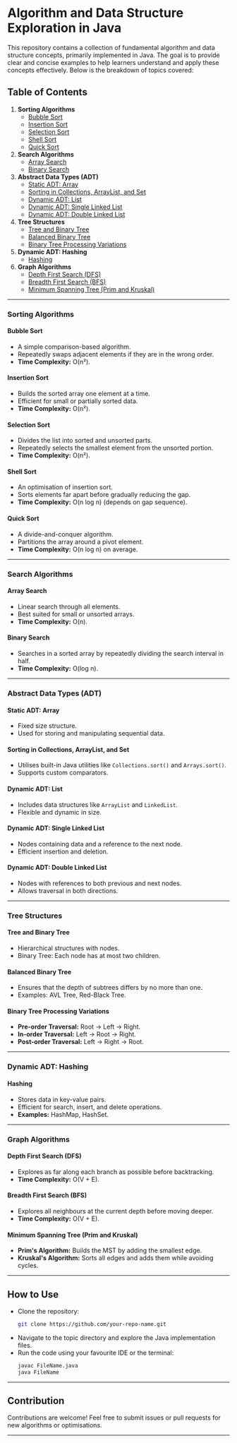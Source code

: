 # Algorithm and Data Structure Exploration in Java  

This repository contains a collection of fundamental algorithm and data structure concepts, primarily implemented in Java. The goal is to provide clear and concise examples to help learners understand and apply these concepts effectively. Below is the breakdown of topics covered:  

## Table of Contents  
1. **Sorting Algorithms**  
    - [Bubble Sort](#bubble-sort)  
    - [Insertion Sort](#insertion-sort)  
    - [Selection Sort](#selection-sort)  
    - [Shell Sort](#shell-sort)  
    - [Quick Sort](#quick-sort)  
2. **Search Algorithms**  
    - [Array Search](#array-search)  
    - [Binary Search](#binary-search)  
3. **Abstract Data Types (ADT)**  
    - [Static ADT: Array](#static-adt-array)  
    - [Sorting in Collections, ArrayList, and Set](#sorting-in-collections-arraylist-and-set)  
    - [Dynamic ADT: List](#dynamic-adt-list)  
    - [Dynamic ADT: Single Linked List](#dynamic-adt-single-linked-list)  
    - [Dynamic ADT: Double Linked List](#dynamic-adt-double-linked-list)  
4. **Tree Structures**  
    - [Tree and Binary Tree](#tree-and-binary-tree)  
    - [Balanced Binary Tree](#balanced-binary-tree)  
    - [Binary Tree Processing Variations](#binary-tree-processing-variations)  
5. **Dynamic ADT: Hashing**  
    - [Hashing](#hashing)  
6. **Graph Algorithms**  
    - [Depth First Search (DFS)](#depth-first-search-dfs)  
    - [Breadth First Search (BFS)](#breadth-first-search-bfs)  
    - [Minimum Spanning Tree (Prim and Kruskal)](#minimum-spanning-tree-prim-and-kruskal)  

---

### Sorting Algorithms  

#### Bubble Sort  
- A simple comparison-based algorithm.  
- Repeatedly swaps adjacent elements if they are in the wrong order.  
- **Time Complexity:** O(n²).  

#### Insertion Sort  
- Builds the sorted array one element at a time.  
- Efficient for small or partially sorted data.  
- **Time Complexity:** O(n²).  

#### Selection Sort  
- Divides the list into sorted and unsorted parts.  
- Repeatedly selects the smallest element from the unsorted portion.  
- **Time Complexity:** O(n²).  

#### Shell Sort  
- An optimisation of insertion sort.  
- Sorts elements far apart before gradually reducing the gap.  
- **Time Complexity:** O(n log n) (depends on gap sequence).  

#### Quick Sort  
- A divide-and-conquer algorithm.  
- Partitions the array around a pivot element.  
- **Time Complexity:** O(n log n) on average.  

---

### Search Algorithms  

#### Array Search  
- Linear search through all elements.  
- Best suited for small or unsorted arrays.  
- **Time Complexity:** O(n).  

#### Binary Search  
- Searches in a sorted array by repeatedly dividing the search interval in half.  
- **Time Complexity:** O(log n).  

---

### Abstract Data Types (ADT)  

#### Static ADT: Array  
- Fixed size structure.  
- Used for storing and manipulating sequential data.  

#### Sorting in Collections, ArrayList, and Set  
- Utilises built-in Java utilities like `Collections.sort()` and `Arrays.sort()`.  
- Supports custom comparators.  

#### Dynamic ADT: List  
- Includes data structures like `ArrayList` and `LinkedList`.  
- Flexible and dynamic in size.  

#### Dynamic ADT: Single Linked List  
- Nodes containing data and a reference to the next node.  
- Efficient insertion and deletion.  

#### Dynamic ADT: Double Linked List  
- Nodes with references to both previous and next nodes.  
- Allows traversal in both directions.  

---

### Tree Structures  

#### Tree and Binary Tree  
- Hierarchical structures with nodes.  
- Binary Tree: Each node has at most two children.  

#### Balanced Binary Tree  
- Ensures that the depth of subtrees differs by no more than one.  
- Examples: AVL Tree, Red-Black Tree.  

#### Binary Tree Processing Variations  
- **Pre-order Traversal:** Root → Left → Right.  
- **In-order Traversal:** Left → Root → Right.  
- **Post-order Traversal:** Left → Right → Root.  

---

### Dynamic ADT: Hashing  

#### Hashing  
- Stores data in key-value pairs.  
- Efficient for search, insert, and delete operations.  
- **Examples:** HashMap, HashSet.  

---

### Graph Algorithms  

#### Depth First Search (DFS)  
- Explores as far along each branch as possible before backtracking.  
- **Time Complexity:** O(V + E).  

#### Breadth First Search (BFS)  
- Explores all neighbours at the current depth before moving deeper.  
- **Time Complexity:** O(V + E).  

#### Minimum Spanning Tree (Prim and Kruskal)  
- **Prim's Algorithm:** Builds the MST by adding the smallest edge.  
- **Kruskal's Algorithm:** Sorts all edges and adds them while avoiding cycles.  

---

## How to Use  
- Clone the repository:  
  ```bash  
  git clone https://github.com/your-repo-name.git  
  ```  
- Navigate to the topic directory and explore the Java implementation files.  
- Run the code using your favourite IDE or the terminal:  
  ```bash  
  javac FileName.java  
  java FileName  
  ```  

---  

## Contribution  
Contributions are welcome! Feel free to submit issues or pull requests for new algorithms or optimisations.  

---
